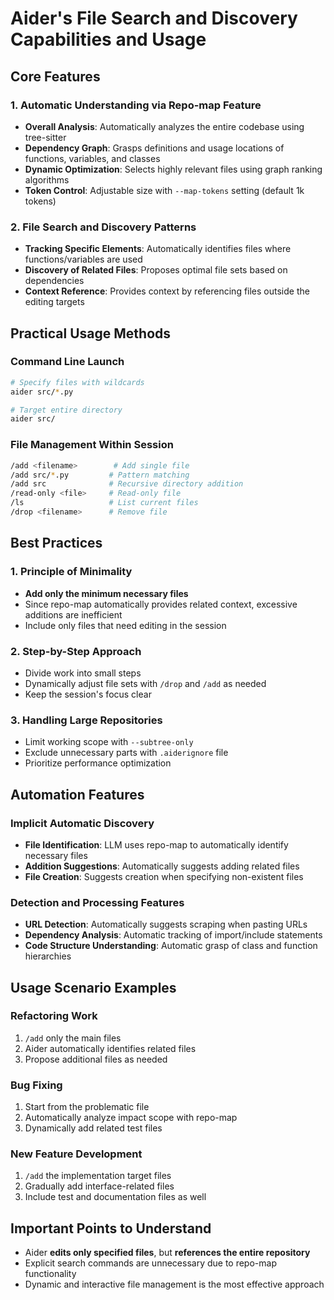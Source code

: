 # Aider's File Search and Discovery Capabilities and Usage

## Core Features

### 1. Automatic Understanding via Repo-map Feature
- **Overall Analysis**: Automatically analyzes the entire codebase using tree-sitter
- **Dependency Graph**: Grasps definitions and usage locations of functions, variables, and classes
- **Dynamic Optimization**: Selects highly relevant files using graph ranking algorithms
- **Token Control**: Adjustable size with `--map-tokens` setting (default 1k tokens)

### 2. File Search and Discovery Patterns
- **Tracking Specific Elements**: Automatically identifies files where functions/variables are used
- **Discovery of Related Files**: Proposes optimal file sets based on dependencies
- **Context Reference**: Provides context by referencing files outside the editing targets

## Practical Usage Methods

### Command Line Launch
```bash
# Specify files with wildcards
aider src/*.py

# Target entire directory
aider src/
```

### File Management Within Session
```bash
/add <filename>        # Add single file
/add src/*.py         # Pattern matching
/add src              # Recursive directory addition
/read-only <file>     # Read-only file
/ls                   # List current files
/drop <filename>      # Remove file
```

## Best Practices

### 1. Principle of Minimality
- **Add only the minimum necessary files**
- Since repo-map automatically provides related context, excessive additions are inefficient
- Include only files that need editing in the session

### 2. Step-by-Step Approach
- Divide work into small steps
- Dynamically adjust file sets with `/drop` and `/add` as needed
- Keep the session's focus clear

### 3. Handling Large Repositories
- Limit working scope with `--subtree-only`
- Exclude unnecessary parts with `.aiderignore` file
- Prioritize performance optimization

## Automation Features

### Implicit Automatic Discovery
- **File Identification**: LLM uses repo-map to automatically identify necessary files
- **Addition Suggestions**: Automatically suggests adding related files
- **File Creation**: Suggests creation when specifying non-existent files

### Detection and Processing Features
- **URL Detection**: Automatically suggests scraping when pasting URLs
- **Dependency Analysis**: Automatic tracking of import/include statements
- **Code Structure Understanding**: Automatic grasp of class and function hierarchies

## Usage Scenario Examples

### Refactoring Work
1. `/add` only the main files
2. Aider automatically identifies related files
3. Propose additional files as needed

### Bug Fixing
1. Start from the problematic file
2. Automatically analyze impact scope with repo-map
3. Dynamically add related test files

### New Feature Development
1. `/add` the implementation target files
2. Gradually add interface-related files
3. Include test and documentation files as well

## Important Points to Understand

- Aider **edits only specified files**, but **references the entire repository**
- Explicit search commands are unnecessary due to repo-map functionality
- Dynamic and interactive file management is the most effective approach